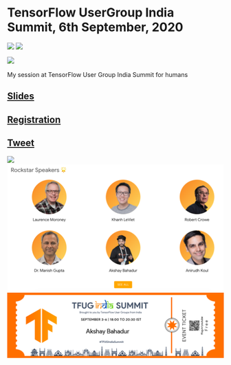 # TensorFlow UserGroup India Summit, 6th September, 2020

[![](https://img.shields.io/github/license/sourcerer-io/hall-of-fame.svg?colorB=ff0000)](https://github.com/akshaybahadur21/Emojinator/blob/master/LICENSE.md)  [![](https://img.shields.io/badge/Akshay-Bahadur-brightgreen.svg?colorB=ff0000)](https://akshaybahadur.com)

[<img src = "https://scontent.fbom3-1.fna.fbcdn.net/v/t1.0-9/111691018_108038111008775_3441985673314394454_o.jpg?_nc_cat=109&_nc_sid=e3f864&_nc_ohc=8kHMbtSXhwQAX8fJyWv&_nc_ht=scontent.fbom3-1.fna&oh=e27ab909457cf5d7d697c1877025187e&oe=5F708DCA">](https://tfug.in/)

My session at TensorFlow User Group India Summit for humans 

## [Slides](https://docs.google.com/presentation/d/1Mhd5FPaJwXULwHBXc8Ua9HIUvYkt8Tn2-K2V-RatK4Q/edit?usp=sharing)
## [Registration](https://docs.google.com/forms/d/e/1FAIpQLSfwOWhx2aq7s55GVGE4L_joPCpvwCGvKPZnigvLalKW3LWMWQ/viewform)
## [Tweet](https://twitter.com/TFUGIndia/status/1296068291723538433)
<img src = "https://pbs.twimg.com/media/EfyPPbkVAAAG0gp?format=jpg">
<img src = "https://github.com/akshaybahadur21/TFUG-India-Summit-2020/blob/master/speaker.png">
<img src = "https://github.com/akshaybahadur21/TFUG-India-Summit-2020/blob/master/ticket.png">


